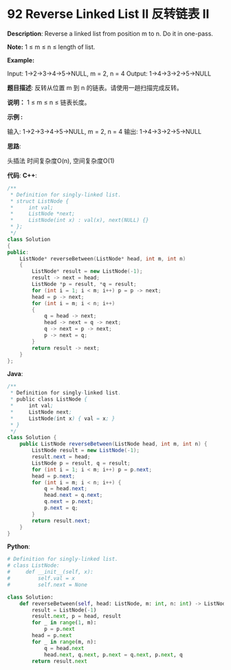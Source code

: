 # 92 Reverse Linked List II 反转链表 II

__Description__:
Reverse a linked list from position m to n. Do it in one-pass.

__Note:__
1 ≤ m ≤ n ≤ length of list.

__Example:__

Input: 1->2->3->4->5->NULL, m = 2, n = 4
Output: 1->4->3->2->5->NULL

__题目描述__:
反转从位置 m 到 n 的链表。请使用一趟扫描完成反转。

__说明：__
1 ≤ m ≤ n ≤ 链表长度。

__示例 :__

输入: 1->2->3->4->5->NULL, m = 2, n = 4
输出: 1->4->3->2->5->NULL

__思路__:

头插法
时间复杂度O(n), 空间复杂度O(1)

__代码__:
__C++__:

```C++
/**
 * Definition for singly-linked list.
 * struct ListNode {
 *     int val;
 *     ListNode *next;
 *     ListNode(int x) : val(x), next(NULL) {}
 * };
 */
class Solution 
{
public:
    ListNode* reverseBetween(ListNode* head, int m, int n) 
    {
        ListNode* result = new ListNode(-1);
        result -> next = head;
        ListNode *p = result, *q = result;
        for (int i = 1; i < m; i++) p = p -> next;
        head = p -> next;
        for (int i = m; i < n; i++) 
        {
            q = head -> next;
            head -> next = q -> next;
            q -> next = p -> next;
            p -> next = q;
        }
        return result -> next;
    }
};
```

__Java__:

```Java
/**
 * Definition for singly-linked list.
 * public class ListNode {
 *     int val;
 *     ListNode next;
 *     ListNode(int x) { val = x; }
 * }
 */
class Solution {
    public ListNode reverseBetween(ListNode head, int m, int n) {
        ListNode result = new ListNode(-1);
        result.next = head;
        ListNode p = result, q = result;
        for (int i = 1; i < m; i++) p = p.next;
        head = p.next;
        for (int i = m; i < n; i++) {
            q = head.next;
            head.next = q.next;
            q.next = p.next;
            p.next = q;
        }
        return result.next;
    }
}
```

__Python__:

```Python
# Definition for singly-linked list.
# class ListNode:
#     def __init__(self, x):
#         self.val = x
#         self.next = None

class Solution:
    def reverseBetween(self, head: ListNode, m: int, n: int) -> ListNode:
        result = ListNode(-1)
        result.next, p = head, result
        for _ in range(1, m):
            p = p.next
        head = p.next
        for _ in range(m, n):
            q = head.next
            head.next, q.next, p.next = q.next, p.next, q
        return result.next
```
